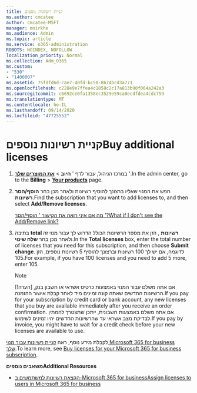 ```yaml
---
title: קניית רשיונות נוספים
ms.author: cmcatee
author: cmcatee-MSFT
manager: mnirkhe
ms.audience: Admin
ms.topic: article
ms.service: o365-administration
ROBOTS: NOINDEX, NOFOLLOW
localization_priority: Normal
ms.collection: Adm_O365
ms.custom:
- "530"
- "1400007"
ms.assetid: 75fdfd6d-cae7-40fd-bc50-8674bcd3a771
ms.openlocfilehash: c228e9e7ffea4c1858c2c17a813b90f064a242a3
ms.sourcegitcommit: c6692ce0fa1358ec3529e59ca0ecdfdea4cdc759
ms.translationtype: MT
ms.contentlocale: he-IL
ms.lasthandoff: 09/14/2020
ms.locfileid: "47725552"
---
```

# <a name="buy-additional-licenses"></a><span data-ttu-id="9893a-102">קניית רשיונות נוספים</span><span class="sxs-lookup"><span data-stu-id="9893a-102">Buy additional licenses</span></span>

1. <span data-ttu-id="9893a-103">במרכז הניהול, עבור לדף ' **חיוב** \> **[את המוצרים שלך](https://go.microsoft.com/fwlink/p/?linkid=842054)** '.</span><span class="sxs-lookup"><span data-stu-id="9893a-103">In the admin center, go to the **Billing** \> **[Your products](https://go.microsoft.com/fwlink/p/?linkid=842054)** page.</span></span>

2. <span data-ttu-id="9893a-104">חפש את המנוי שאליו ברצונך להוסיף רשיונות ולאחר מכן בחר **הוסף/הסר רשיונות**.</span><span class="sxs-lookup"><span data-stu-id="9893a-104">Find the subscription that you want to add licenses to, and then select **Add/Remove licenses**.</span></span>

    [<span data-ttu-id="9893a-105">מה אם איני רואה את הקישור ' הוסף/הסר '?</span><span class="sxs-lookup"><span data-stu-id="9893a-105">What if I don't see the Add/Remove link?</span></span>](https://docs.microsoft.com/microsoft-365/commerce/licenses/buy-licenses)

3. <span data-ttu-id="9893a-106">בתיבה **total רשיונות** , הזן את מספר הרשיונות הכולל הדרוש לך עבור מנוי זה ולאחר מכן בחר **שלח שינוי**.</span><span class="sxs-lookup"><span data-stu-id="9893a-106">In the **Total licenses** box, enter the total number of licenses that you need for this subscription, and then choose **Submit change**.</span></span> <span data-ttu-id="9893a-107">לדוגמה, אם יש לך 100 רשיונות וברצונך להוסיף 5 רשיונות נוספים, הזן 105.</span><span class="sxs-lookup"><span data-stu-id="9893a-107">For example, if you have 100 licenses and you need to add 5 more, enter 105.</span></span>

    > [!NOTE]
    > <span data-ttu-id="9893a-108">[!הערה]  אם אתה משלם עבור המנוי באמצעות כרטיס אשראי או חשבון בנק, הרשיונות החדשים שאתה קונה זמינים מיד לאחר קבלת אישור ההזמנה.</span><span class="sxs-lookup"><span data-stu-id="9893a-108">If you pay for your subscription by credit card or bank account, any new licenses that you buy are available immediately after you receive an order confirmation.</span></span> <span data-ttu-id="9893a-109">אם אתה משלם באמצעות חשבונית, ייתכן שתצטרך להמתין לבדיקת מצב אשראי עד שהרשיונות החדשים יהיו זמינים לשימוש.</span><span class="sxs-lookup"><span data-stu-id="9893a-109">If you pay by invoice, you might have to wait for a credit check before your new licenses are available to use.</span></span>

<span data-ttu-id="9893a-110">לקבלת מידע נוסף, ראה [קניית רשיונות עבור מנוי Microsoft 365 for business שלך](https://docs.microsoft.com/microsoft-365/commerce/licenses/buy-licenses).</span><span class="sxs-lookup"><span data-stu-id="9893a-110">To learn more, see [Buy licenses for your Microsoft 365 for business subscription](https://docs.microsoft.com/microsoft-365/commerce/licenses/buy-licenses).</span></span>  

<span data-ttu-id="9893a-111">**משאבים נוספים**</span><span class="sxs-lookup"><span data-stu-id="9893a-111">**Additional Resources**</span></span>

- [<span data-ttu-id="9893a-112">הקצאת רשיונות למשתמשים ב-Microsoft 365 for business</span><span class="sxs-lookup"><span data-stu-id="9893a-112">Assign licenses to users in Microsoft 365 for business</span></span>](https://docs.microsoft.com/microsoft-365/admin/add-users/add-users)